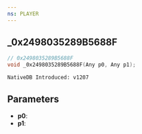 ```yaml
---
ns: PLAYER
---
```

## _0x2498035289B5688F

```c
// 0x2498035289B5688F
void _0x2498035289B5688F(Any p0, Any p1);
```

```
NativeDB Introduced: v1207
```

## Parameters
* **p0**:
* **p1**:
